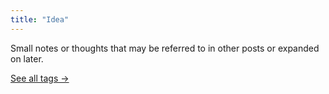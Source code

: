 ```yaml
---
title: "Idea"
---
```

Small notes or thoughts that may be referred to in other posts or expanded on later.

[See all tags →](/tags)